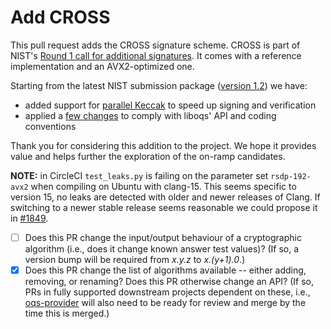 
# Add CROSS

This pull request adds the CROSS signature scheme. CROSS is part of NIST's [Round 1 call for additional signatures][NIST_call]. It comes with a reference implementation and an AVX2-optimized one.

Starting from the latest NIST submission package ([version 1.2][NIST_submission]) we have:
- added support for [parallel Keccak][CROSS_keccakx4] to speed up signing and verification
- applied a [few changes][CROSS_integration] to comply with liboqs' API and coding conventions

Thank you for considering this addition to the project. We hope it provides value and helps further the exploration of the on-ramp candidates.

**NOTE:** in CircleCI `test_leaks.py` is failing on the parameter set `rsdp-192-avx2` when compiling on Ubuntu with clang-15. This seems specific to version 15, no leaks are detected with older and newer releases of Clang. If switching to a newer stable release seems reasonable we could propose it in [#1849][PR_CircleCI].

* [ ] Does this PR change the input/output behaviour of a cryptographic algorithm (i.e., does it change known answer test values)?  (If so, a version bump will be required from *x.y.z* to *x.(y+1).0*.)
* [x] Does this PR change the list of algorithms available -- either adding, removing, or renaming? Does this PR otherwise change an API? (If so, PRs in fully supported downstream projects dependent on these, i.e., [oqs-provider](https://github.com/open-quantum-safe/oqs-provider) will also need to be ready for review and merge by the time this is merged.)

<!-- Once your pull request is ready for review and passing continuous integration tests, please convert from a draft PR to a normal PR, and request a review from one of the OQS core team members. -->

[NIST_call]: https://csrc.nist.gov/projects/pqc-dig-sig/round-1-additional-signatures
[NIST_submission]: https://www.cross-crypto.com/nist-submission.html
[CROSS_keccakx4]: https://github.com/rtjk/CROSS-keccak-times4
[CROSS_integration]: https://github.com/rtjk/CROSS-PQClean
[PR_CircleCI]: https://github.com/open-quantum-safe/liboqs/pull/1849


